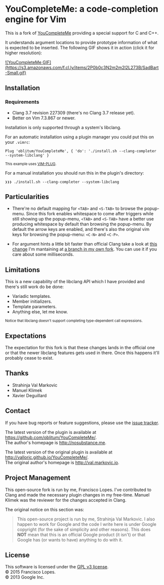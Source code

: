 YouCompleteMe: a code-completion engine for Vim
===============================================

This is a fork of [YouCompleteMe][] providing a special support for C and C++.

It understands argument locations to provide prototype information of what is
expected to be inserted. The following GIF shows it in action (click it for
higher resolution):

<a href="https://s3.amazonaws.com/f.cl.ly/items/1e2F0A123h331c1G0L0R/SadBart.gif">
  ![YouCompleteMe GIF](https://s3.amazonaws.com/f.cl.ly/items/2P0b0c3N2m2m2l2L273B/SadBart-Small.gif)
</a>

Installation
------------

### Requirements

- Clang 3.7 revision 227309 (there's no Clang 3.7 release yet).
- Better on Vim 7.3.867 or newer.

Installation is only supported through a system's libclang.

For an automatic installation using a plugin manager you could put this on your
`.vimrc`:

```vim
Plug 'oblitum/YouCompleteMe', { 'do': './install.sh --clang-completer --system-libclang' }
```
<sub> This example uses [VIM-PLUG][]. </sub>

For a manual installation you should run this in the plugin's directory:

```
❯❯❯ ./install.sh --clang-completer --system-libclang
```

Particularities
---------------

- There're no default mapping for `<TAB>` and `<S-TAB>` to browse the
popup-menu. Since this fork enables whitespace to come after triggers while
still showing up the popup-menu, `<TAB>` and `<S-TAB>` have a better use
producing whitespace by default than browsing the popup-menu. By default
the arrow keys are enabled, and there's also the original vim keys for browsing
the popup-menu: `<C-N>` and `<C-P>`.

- For argument hints a little bit faster than official Clang take a look at
  [this change][faster-candidates] I'm mantaining at
  [a branch in my own fork][oblitum-clang]. You can use it if you care about
  some milliseconds.

Limitations
-----------

This is a new capability of the libclang API which I have provided and there's
still work do be done:

- Variadic templates.
- Member initializers.
- Template parameters.
- Anything else, let me know.

<sub> Notice that libclang doesn't support completing type-dependent call
expressions. </sub>

Expectations
------------

The expectation for this fork is that these changes lands in the official one or
that the newer libclang features gets used in there.
Once this happens it'll probably cease to exist.

Thanks
------

- Strahinja Val Markovic
- Manuel Klimek
- Xavier Deguillard

Contact
-------

If you have bug reports or feature suggestions, please use the [issue
tracker][tracker].

The latest version of the plugin is available at
<https://github.com/oblitum/YouCompleteMe/>.  
The author's homepage is <http://nosubstance.me>.

The latest version of the original plugin is available at
<http://valloric.github.io/YouCompleteMe/>.  
The original author's homepage is <http://val.markovic.io>.  

Project Management
------------------

This open-source fork is run by me, Francisco Lopes. I've contributed to Clang
and made the necessary plugin changes in my free-time. Manuel Klimek was the
reviewer for the changes accepted in Clang.

The original notice on this section was:

> This open-source project is run by me, Strahinja Val Markovic. I also happen
> to work for Google and the code I write here is under Google copyright (for
> the sake of simplicity and other reasons). This does **NOT** mean that this is
> an official Google product (it isn't) or that Google has (or wants to have)
> anything to do with it.

License
-------

This software is licensed under the [GPL v3 license][gpl].  
© 2015 Francisco Lopes.  
© 2013 Google Inc.

[YouCompleteMe]: https://github.com/Valloric/YouCompleteMe
[VIM-PLUG]: https://github.com/junegunn/vim-plug
[gpl]: http://www.gnu.org/copyleft/gpl.html
[tracker]: https://github.com/oblitum/YouCompleteMe/issues?state=open
[faster-candidates]: https://github.com/oblitum/clang/commit/25fc969ede435695baa61825836ea233b25d34a9
[oblitum-clang]: https://github.com/oblitum/clang/tree/faster-overload-candidates

